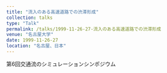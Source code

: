 ```yaml
---
title: "流入のある高速道路での渋滞形成"
collection: talks
type: "Talk"
permalink: /talks/1999-11-26-27-流入のある高速道路での渋滞形成
venue: "名古屋大学"
date: 1999-11-26-27
location: "名古屋、日本"
---
```


第6回交通流のシミュレーションシンポジウム
